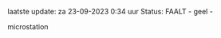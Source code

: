 laatste update: 
za 23-09-2023  0:34   uur 
Status: FAALT - geel - 
<div class="service Y">microstation</div>